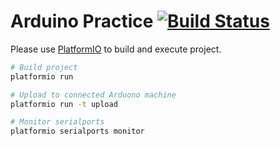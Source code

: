 Arduino Practice [![Build Status]][travis]
========
Please use [PlatformIO](http://platformio.org/) to build and execute project.
```bash
# Build project
platformio run

# Upload to connected Arduono machine
platformio run -t upload

# Monitor serialports
platformio serialports monitor
```

[Build Status]: https://travis-ci.org/simnalamburt/arduino-practice.svg?branch=master
[travis]: https://travis-ci.org/simnalamburt/arduino-practice
